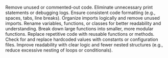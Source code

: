  Remove unused or commented-out code.
 Eliminate unnecessary print statements or debugging logs.
 Ensure consistent code formatting (e.g., spaces, tabs, line breaks).
 Organize imports logically and remove unused imports.
 Rename variables, functions, or classes for better readability and understanding.
 Break down large functions into smaller, more modular functions.
 Replace repetitive code with reusable functions or methods.
 Check for and replace hardcoded values with constants or configuration files.
 Improve readability with clear logic and fewer nested structures (e.g., reduce excessive nesting of loops or conditionals).
